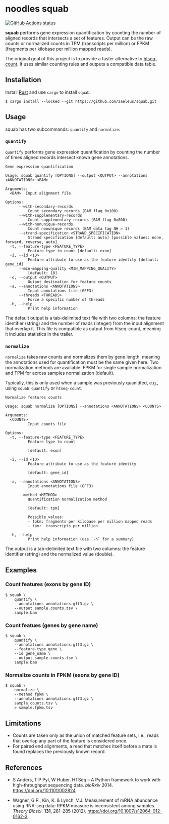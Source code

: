 # noodles squab

[![GitHub Actions status](https://github.com/zaeleus/squab/workflows/CI/badge.svg)](https://github.com/zaeleus/squab/actions)

**squab** performs gene expression quantification by counting the number of
aligned records that intersects a set of features. Output can be the raw counts
or normalized counts in TPM (transcripts per million) or FPKM (fragments per
kilobase per million mapped reads).

The original goal of this project is to provide a faster alternative to
[htseq-count]. It uses similar counting rules and outputs a compatible data
table.

[htseq-count]: https://htseq.readthedocs.io/en/master/count.html

## Installation

Install [Rust] and use `cargo` to install `squab`.

```
$ cargo install --locked --git https://github.com/zaeleus/squab.git
```

[Rust]: https://www.rust-lang.org/tools/install


## Usage

squab has two subcommands: `quantify` and `normalize`.

### `quantify`

`quantify` performs gene expression quantification by counting the number of
times aligned records intersect known gene annotations.

```
Gene expression quantification

Usage: squab quantify [OPTIONS] --output <OUTPUT> --annotations <ANNOTATIONS> <BAM>

Arguments:
  <BAM>  Input alignment file

Options:
      --with-secondary-records
          Count secondary records (BAM flag 0x100)
      --with-supplementary-records
          Count supplementary records (BAM flag 0x800)
      --with-nonunique-records
          Count nonunique records (BAM data tag NH > 1)
      --strand-specification <STRAND_SPECIFICATION>
          Strand specification [default: auto] [possible values: none, forward, reverse, auto]
  -t, --feature-type <FEATURE_TYPE>
          Feature type to count [default: exon]
  -i, --id <ID>
          Feature attribute to use as the feature identity [default: gene_id]
      --min-mapping-quality <MIN_MAPPING_QUALITY>
          [default: 10]
  -o, --output <OUTPUT>
          Output destination for feature counts
  -a, --annotations <ANNOTATIONS>
          Input annotations file (GFF3)
      --threads <THREADS>
          Force a specific number of threads
  -h, --help
          Print help information
```

The default output is a tab-delimited text file with two columns: the feature
identifier (string) and the number of reads (integer) from the input alignment
that overlap it. This file is compatible as output from htseq-count, meaning it
includes statistics in the trailer.

### `normalize`

`normalize` takes raw counts and normalizes them by gene length, meaning the
annotations used for quantification must be the same given here. Two
normalization methods are available: FPKM for single sample normalization and
TPM for across samples normalization (default).

Typically, this is only used when a sample was previously quanitifed, e.g.,
using `squab quantify` or `htseq-count`.

```
Normalize features counts

Usage: squab normalize [OPTIONS] --annotations <ANNOTATIONS> <COUNTS>

Arguments:
  <COUNTS>
          Input counts file

Options:
  -t, --feature-type <FEATURE_TYPE>
          Feature type to count

          [default: exon]

  -i, --id <ID>
          Feature attribute to use as the feature identity

          [default: gene_id]

  -a, --annotations <ANNOTATIONS>
          Input annotations file (GFF3)

      --method <METHOD>
          Quantification normalization method

          [default: tpm]

          Possible values:
          - fpkm: fragments per kilobase per million mapped reads
          - tpm:  transcripts per million

  -h, --help
          Print help information (use `-h` for a summary)
```

The output is a tab-delimited text file with two columns: the feature
identifier (string) and the normalized value (double).

## Examples

### Count features (exons by gene ID)

```
$ squab \
    quantify \
    --annotations annotations.gff3.gz \
    --output sample.counts.tsv \
    sample.bam
```

### Count featues (genes by gene name)

```
$ squab \
    quantify \
    --annotations annotations.gff3.gz \
    --feature-type gene \
    --id gene_name \
    --output sample.counts.tsv \
    sample.bam
```

### Normalize counts in FPKM (exons by gene ID)

```
$ squab \
    normalize \
    --method fpkm \
    --annotations annotations.gff3.gz \
    sample.counts.tsv \
    > sample.fpkm.tsv
```

## Limitations

  * Counts are taken only as the union of matched feature sets, i.e., reads that
    overlap any part of the feature is considered once.
  * For paired end alignments, a read that matches itself before a mate is
    found replaces the previously known record.

## References

  * S Anders, T P Pyl, W Huber. HTSeq – A Python framework to work with
    high-throughput sequencing data. _bioRxiv_ 2014.
    https://doi.org/10.1101/002824

  * Wagner, G.P., Kin, K. & Lynch, V.J. Measurement of mRNA abundance using
    RNA-seq data: RPKM measure is inconsistent among samples. _Theory Biosci_.
    **131**, 281–285 (2012). https://doi.org/10.1007/s12064-012-0162-3
